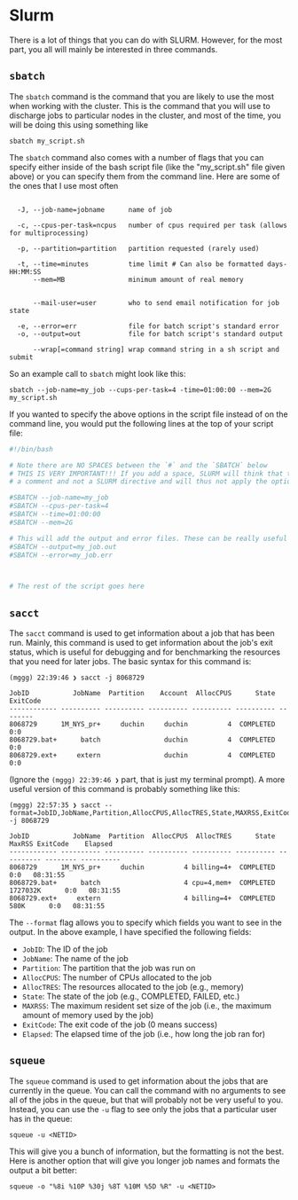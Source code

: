 # Slurm

There is a lot of things that you can do with SLURM. However, for the most part,
you all will mainly be interested in three commands.

## `sbatch`

The `sbatch` command is the command that you are likely to use the most when working with
the cluster. This is the command that you will use to discharge jobs to particular nodes
in the cluster, and most of the time, you will be doing this using something like 

```console
sbatch my_script.sh
```

The `sbatch` command also comes with a number of flags that you can specify either inside of the
bash script file (like the "my_script.sh" file given above) or you can specify them
from the command line. Here are some of the ones that I use most often

```console

  -J, --job-name=jobname      name of job

  -c, --cpus-per-task=ncpus   number of cpus required per task (allows for multiprocessing)

  -p, --partition=partition   partition requested (rarely used)

  -t, --time=minutes          time limit # Can also be formatted days-HH:MM:SS
      --mem=MB                minimum amount of real memory


      --mail-user=user        who to send email notification for job state

  -e, --error=err             file for batch script's standard error
  -o, --output=out            file for batch script's standard output

      --wrap[=command string] wrap command string in a sh script and submit
```

So an example call to `sbatch` might look like this:

```console
sbatch --job-name=my_job --cups-per-task=4 -time=01:00:00 --mem=2G my_script.sh
```

If you wanted to specify the above options in the script file instead of on the command line,
you would put the following lines at the top of your script file:

```bash
#!/bin/bash

# Note there are NO SPACES between the `#` and the `SBATCH` below
# THIS IS VERY IMPORTANT!!! If you add a space, SLURM will think that the line is
# a comment and not a SLURM directive and will thus not apply the options appropriately.

#SBATCH --job-name=my_job
#SBATCH --cpus-per-task=4
#SBATCH --time=01:00:00
#SBATCH --mem=2G

# This will add the output and error files. These can be really useful for debugging
#SBATCH --output=my_job.out
#SBATCH --error=my_job.err



# The rest of the script goes here
```

## `sacct`

The `sacct` command is used to get information about a job that has been run. Mainly, this
command is used to get information about the job's exit status, which is useful for debugging
and for benchmarking the resources that you need for later jobs. The basic syntax for this
command is:

```console
(mggg) 22:39:46 ❯ sacct -j 8068729

JobID           JobName  Partition    Account  AllocCPUS      State ExitCode
------------ ---------- ---------- ---------- ---------- ---------- --------
8068729      1M_NYS_pr+     duchin     duchin          4  COMPLETED      0:0
8068729.bat+      batch                duchin          4  COMPLETED      0:0
8068729.ext+     extern                duchin          4  COMPLETED      0:0
```

(Ignore the `(mggg) 22:39:46 ❯` part, that is just my terminal prompt). A more useful
version of this command is probably something like this:


```console
(mggg) 22:57:35 ❯ sacct --format=JobID,JobName,Partition,AllocCPUS,AllocTRES,State,MAXRSS,ExitCode,Elapsed -j 8068729

JobID           JobName  Partition  AllocCPUS  AllocTRES      State     MaxRSS ExitCode    Elapsed
------------ ---------- ---------- ---------- ---------- ---------- ---------- -------- ----------
8068729      1M_NYS_pr+     duchin          4 billing=4+  COMPLETED                 0:0   08:31:55
8068729.bat+      batch                     4 cpu=4,mem+  COMPLETED   1727032K      0:0   08:31:55
8068729.ext+     extern                     4 billing=4+  COMPLETED       580K      0:0   08:31:55
```

The `--format` flag allows you to specify which fields you want to see in the output. In the
above example, I have specified the following fields:

- `JobID`: The ID of the job
- `JobName`: The name of the job
- `Partition`: The partition that the job was run on
- `AllocCPUS`: The number of CPUs allocated to the job
- `AllocTRES`: The resources allocated to the job (e.g., memory)
- `State`: The state of the job (e.g., COMPLETED, FAILED, etc.)
- `MAXRSS`: The maximum resident set size of the job (i.e., the maximum amount of memory used by the job)
- `ExitCode`: The exit code of the job (0 means success)
- `Elapsed`: The elapsed time of the job (i.e., how long the job ran for)


## `squeue`

The `squeue` command is used to get information about the jobs that are currently in the queue.
You can call the command with no arguments to see all of the jobs in the queue, but that will
probably not be very useful to you. Instead, you can use the `-u` flag to see only the jobs that
a particular user has in the queue:

```console
squeue -u <NETID>
```

This will give you a bunch of information, but the formatting is not the best. Here is another
option that will give you longer job names and formats the output a bit better:

```console
squeue -o "%8i %10P %30j %8T %10M %5D %R" -u <NETID>
```



